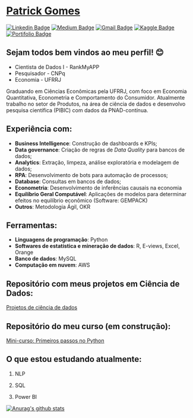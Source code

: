  # <div class="LI-profile-badge"  data-version="v1" data-size="medium" data-locale="pt_BR" data-type="horizontal" data-theme="dark" data-vanity="patotricks15"><a class="LI-simple-link" href='https://github.com/Patotricks15/Ciencia-de-dados-projetos/blob/master/Curr%C3%ADculo%20Patrick%20Gomes.pdf'>Patrick Gomes</a></div>
[![Linkedin Badge](https://img.shields.io/badge/-LinkedIn-blue?style=flat-square&logo=Linkedin&logoColor=white&link=https://www.linkedin.com/in/patrick-gomes-2432751a3/)](https://www.linkedin.com/in/patrick-gomes-2432751a3/) [![Medium Badge](https://img.shields.io/badge/-Medium-black?style=flat-square&logo=Medium&logoColor=white&link=https://medium.com/@patotricks15)](https://medium.com/@patotricks15) [![Gmail Badge](https://img.shields.io/badge/-Gmail-red?style=flat-square&logo=Gmail&logoColor=white&link=patrickufrrj@gmail.com)](patrickufrrj@gmail.com) [![Kaggle Badge](https://img.shields.io/badge/-kaggle-blue?style=flat-square&logo=kaggle&logoColor=white&link=https://www.kaggle.com/patrickgomes)](https://www.kaggle.com/patrickgomes) [![Portifolio Badge](https://img.shields.io/badge/-Portfolio-green?style=flat-square&logo=Portfolio&logoColor=white&link=https://patotricks15.github.io/Patotricks15/)](https://github.com/Patotricks15/Ciencia-de-dados-projetos)

## Sejam todos bem vindos ao meu perfil! 😊

* Cientista de Dados I - RankMyAPP
* Pesquisador - CNPq
* Economia - UFRRJ

Graduando em Ciências Econômicas pela UFRRJ, com foco em Economia Quantitativa, Econometria e Comportamento do Consumidor. Atualmente trabalho no setor de Produtos, na área de ciência de dados e desenvolvo pesquisa científica (PIBIC) com dados da PNAD-contínua.


## Experiência com:
- **Business Intelligence**: Construção de dashboards e KPIs;
- **Data governance**: Criação de regras de *Data Quality* para bancos de dados;
- **Analytics**: Extração, limpeza, análise exploratória e modelagem de dados;
- **RPA**: Desenvolvimento de bots para automação de processos;
- **Database**: Consultas em bancos de dados;
- **Econometria**: Desenvolvimento de inferências causais na economia
- **Equilíbrio Geral Computável**: Aplicações de modelos para determinar efeitos no equilíbrio econômico (Software: GEMPACK)
- **Outros**: Metodologia Ágil, OKR

## Ferramentas:
- **Linguagens de programação**: Python
- **Softwares de estatística e mineração de dados**: R, E-views, Excel, Orange
- **Banco de dados**: MySQL
- **Computação em nuvem**: AWS

## Repositório com meus projetos em Ciência de Dados:

[Projetos de ciência de dados](https://github.com/Patotricks15/Ciencia-de-dados-projetos)

## Repositório do meu curso (em construção):

[Mini-curso: Primeiros passos no Python](https://github.com/Patotricks15/Minicurso_Python)


## O que estou estudando atualmente:

1. NLP

2. SQL

3. Power BI


[![Anurag's github stats](https://github-readme-stats.vercel.app/api?username=patotricks15)](https://github.com/anuraghazra/github-readme-stats)
